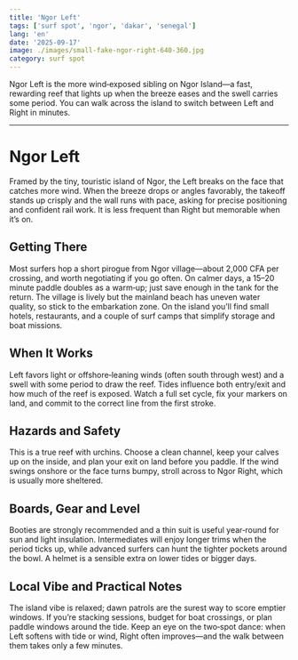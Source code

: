 ```yaml
---
title: 'Ngor Left'
tags: ['surf spot', 'ngor', 'dakar', 'senegal']
lang: 'en'
date: '2025-09-17'
image: ./images/small-fake-ngor-right-640-360.jpg
category: surf spot
---
```


Ngor Left is the more wind‑exposed sibling on Ngor Island—a fast, rewarding reef that lights up when the breeze eases and the swell carries some period. You can walk across the island to switch between Left and Right in minutes.

---

# Ngor Left

Framed by the tiny, touristic island of Ngor, the Left breaks on the face that catches more wind. When the breeze drops or angles favorably, the takeoff stands up crisply and the wall runs with pace, asking for precise positioning and confident rail work. It is less frequent than Right but memorable when it’s on.

## Getting There

Most surfers hop a short pirogue from Ngor village—about 2,000 CFA per crossing, and worth negotiating if you go often. On calmer days, a 15–20 minute paddle doubles as a warm‑up; just save enough in the tank for the return. The village is lively but the mainland beach has uneven water quality, so stick to the embarkation zone. On the island you’ll find small hotels, restaurants, and a couple of surf camps that simplify storage and boat missions.

## When It Works

Left favors light or offshore‑leaning winds (often south through west) and a swell with some period to draw the reef. Tides influence both entry/exit and how much of the reef is exposed. Watch a full set cycle, fix your markers on land, and commit to the correct line from the first stroke.

## Hazards and Safety

This is a true reef with urchins. Choose a clean channel, keep your calves up on the inside, and plan your exit on land before you paddle. If the wind swings onshore or the face turns bumpy, stroll across to Ngor Right, which is usually more sheltered.

## Boards, Gear and Level

Booties are strongly recommended and a thin suit is useful year‑round for sun and light insulation. Intermediates will enjoy longer trims when the period ticks up, while advanced surfers can hunt the tighter pockets around the bowl. A helmet is a sensible extra on lower tides or bigger days.

## Local Vibe and Practical Notes

The island vibe is relaxed; dawn patrols are the surest way to score emptier windows. If you’re stacking sessions, budget for boat crossings, or plan paddle windows around the tide. Keep an eye on the two‑spot dance: when Left softens with tide or wind, Right often improves—and the walk between them takes only a few minutes.
